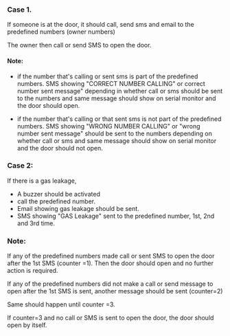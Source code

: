 ### Case 1. 
If someone is at the door, it should call, send sms and email to the predefined numbers (owner numbers)

The owner then call or send SMS to open the door.

#### Note: 

* if the number that's calling or sent sms is part of the predefined numbers. SMS showing "CORRECT NUMBER CALLING" or correct number sent message" depending in whether call or sms should be sent to the numbers and same message should show on serial monitor and the door should open.

* if the number that's calling or that sent sms is not part of the predefined numbers. SMS showing "WRONG NUMBER CALLING" or "wrong number sent message" should be sent to the numbers depending on whether call or sms and same message should show on serial monitor and the door should not open.

### Case 2:
If there is a gas leakage, 
* A buzzer should be activated
* call the predefined number.
* Email showing gas leakage should be sent.
* SMS showing "GAS Leakage" sent to the predefined number, 1st, 2nd and 3rd time. 


### Note:

If any of the predefined numbers made call or sent SMS to open the door after the 1st SMS (counter =1). Then the door should open and no further action is required.

If any of the predefined numbers did not make a call or send message to open after the 1st SMS is sent, another message should be sent (counter=2)

Same should happen until counter =3.

If counter=3 and no call or SMS is sent to open the door, the door should open by itself.
